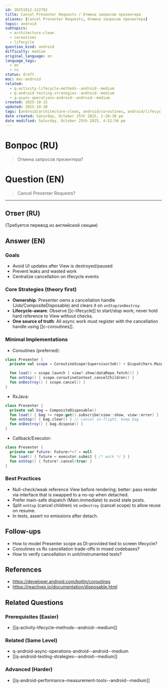 ```yaml
---
id: 20251012-122792
title: Cancel Presenter Requests / Отмена запросов презентера
aliases: [Cancel Presenter Requests, Отмена запросов презентера]
topic: android
subtopics:
  - architecture-clean
  - coroutines
  - lifecycle
question_kind: android
difficulty: medium
original_language: en
language_tags:
  - en
  - ru
status: draft
moc: moc-android
related:
  - q-activity-lifecycle-methods--android--medium
  - q-android-testing-strategies--android--medium
  - q-async-operations-android--android--medium
created: 2025-10-15
updated: 2025-10-20
tags: [android/architecture-clean, android/coroutines, android/lifecycle, difficulty/medium]
date created: Saturday, October 25th 2025, 1:26:30 pm
date modified: Saturday, October 25th 2025, 4:52:50 pm
---
```


# Вопрос (RU)
> Отмена запросов презентера?

# Question (EN)
> Cancel Presenter Requests?

---

## Ответ (RU)

(Требуется перевод из английской секции)

## Answer (EN)

### Goals
- Avoid UI updates after View is destroyed/paused
- Prevent leaks and wasted work
- Centralize cancellation on lifecycle events

### Core Strategies (theory first)
- **Ownership**: Presenter owns a cancellation handle (Job/CompositeDisposable) and clears it on `onStop/onDestroy`.
- **Lifecycle-aware**: Observe [[c-lifecycle]] to start/stop work; never hold hard reference to View without checks.
- **One source of truth**: All async work must register with the cancellation handle using [[c-coroutines]].

### Minimal Implementations

- Coroutines (preferred):
```kotlin
class Presenter {
  private val scope = CoroutineScope(SupervisorJob() + Dispatchers.Main.immediate)

  fun load() = scope.launch { view?.show(dataRepo.fetch()) }
  fun onStop() { scope.coroutineContext.cancelChildren() }
  fun onDestroy() { scope.cancel() }
}
```

- RxJava:
```kotlin
class Presenter {
  private val bag = CompositeDisposable()
  fun load() { bag += repo.get().subscribe(view::show, view::error) }
  fun onStop() { bag.clear() } // cancel in-flight, keep bag
  fun onDestroy() { bag.dispose() }
}
```

- Callback/Executor:
```kotlin
class Presenter {
  private var future: Future<*>? = null
  fun load() { future = executor.submit { /* work */ } }
  fun onStop() { future?.cancel(true) }
}
```

### Best Practices
- Null-check/weak reference View before rendering; better: pass render via interface that is swapped to a no-op when detached.
- Prefer main-safe dispatch (Main.immediate) to avoid stale posts.
- Split `onStop` (cancel children) vs `onDestroy` (cancel scope) to allow reuse on resume.
- In tests, assert no emissions after detach.

## Follow-ups
- How to model Presenter scope as DI-provided tied to screen lifecycle?
- Coroutines vs Rx cancellation trade-offs in mixed codebases?
- How to verify cancellation in unit/instrumented tests?

## References
- https://developer.android.com/kotlin/coroutines
- https://reactivex.io/documentation/disposable.html

## Related Questions

### Prerequisites (Easier)
- [[q-activity-lifecycle-methods--android--medium]]

### Related (Same Level)
- q-android-async-operations-android--android--medium
- [[q-android-testing-strategies--android--medium]]

### Advanced (Harder)
- [[q-android-performance-measurement-tools--android--medium]]
